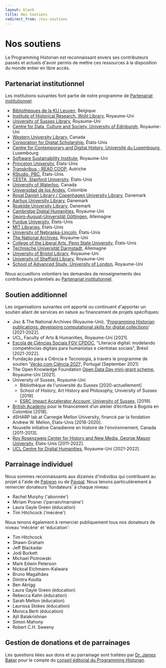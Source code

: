 ```yaml
---
layout: blank
title: Nos Soutiens
redirect_from: /nos-soutiens
---
```


# Nos soutiens

Le Programming Historian est reconnaissant envers ses contributeurs passés et actuels d'avoir permis de mettre ces ressources à la disposition du monde entier en libre accès.

## Partenariat institutionnel
Les institutions suivantes font partie de notre programme de [Partenariat institutionnel](pi).

- [Bibliothèques de la KU Leuven](https://bib.kuleuven.be/), Belgique
- [Institute of Historical Research, Wohl Library](https://www.history.ac.uk/library), Royaume-Uni
- [University of Sussex Library](https://www.sussex.ac.uk/library/), Royaume-Uni
- [Centre for Data, Culture and Society, University of Edinburgh](https://www.cdcs.ed.ac.uk/), Royaume-Uni
- [Western University Library](https://www.lib.uwo.ca/), Canada
- [Corporation for Digital Scholarship](https://digitalscholar.org/), États-Unis
- [Centre for Contemporary and Digital History, Université du Luxembourg](https://www.c2dh.uni.lu/), Luxembourg
- [Software Sustainability Institute](https://www.software.ac.uk/), Royaume-Uni
- [Princeton University](https://www.princeton.edu/), États-Unis
- [Transkribus - READ COOP](https://readcoop.eu/), Autriche
- [RStudio, PBC](https://rstudio.com/), États-Unis
- [CESTA, Stanford University](https://cesta.stanford.edu/), États-Unis
- [University of Waterloo](https://uwaterloo.ca/), Canada
- [Universidad de los Andes](https://uniandes.edu.co/), Colombie
- [Royal Danish Library / Copenhagen University Library](https://www.kb.dk), Danemark
- [Aarhus University Library](https://library.au.dk/), Danemark
- [Roskilde University Library](https://ruc.dk/en/roskilde-university-library), Danemark
- [Cambridge Digital Humanities](https://www.cdh.cam.ac.uk/), Royaume-Uni
- [Georg-August-Universität Göttingen](https://www.uni-goettingen.de/), Allemagne
- [Purdue University](https://www.purdue.edu/), États-Unis
- [MIT Libraries](https://libraries.mit.edu/), États-Unis
- [University of Nebraska-Lincoln](https://www.unl.edu/), États-Unis
- [The National Archives](https://www.nationalarchives.gov.uk/), Royaume-Uni
- [College of the Liberal Arts, Penn State University](https://la.psu.edu/), États-Unis
- [Technische Universität Darmstadt](https://www.tu-darmstadt.de/), Allemagne
- [University of Bristol Library](http://www.bris.ac.uk/library/), Royaume-Uni
- [University of Sheffield Library](https://www.sheffield.ac.uk/library), Royaume-Uni
- [School of Advanced Study, University of London](https://www.sas.ac.uk/), Royaume-Uni

Nous accueillons volontiers les demandes de renseignements des contributeurs potentiels au [Partenariat institutionnel](pi).

## Soutien additionnel

Les organisations suivantes ont apporté ou continuent d'apporter un soutien allant de services en nature au financement de projets spécifiques:

- Jisc & The National Archives (Royaume-Uni), '[Programming Historian publications: developing computational skills for digital collections](https://research.jiscinvolve.org/wp/2021/07/23/boost-your-skills-in-working-with-digital-collections/)' [2021-2022].
- UCL, Faculty of Arts & Humanities, Royaume-Uni [2021].
- [Escola de Ciências Sociais FGV CPDOC](https://portal.fgv.br), "Literacia digital: modelando competências digitais para humanistas e cientistas sociais", Brésil [2021-2022].
- Fundação para a Ciência e Tecnologia, à travers le programme de soutien '[Verão com Ciência 2021](https://www.fct.pt/apoios/veraocomciencia/index.phtml.pt)', Portugal [September 2021]
- The Open Knowledge Foundation [Open Data Day mini-grant scheme](https://blog.okfn.org/2021/02/12/meet-the-organisations-receiving-open-data-day-2021-mini-grants/), Royaume-Uni [2021].
- University of Sussex, Royaume-Uni:
    - Bibliothèque de l'université du Sussex [2020-actuellement]
    - School of History, Art History and Philosophy, University of Sussex [2019]
    - [ESRC Impact Accelerator Account, University of Sussex](http://www.sussex.ac.uk/staff/research/rqi/rqi_information_and_support/rqi_impact_funding/if-esrciaa/), [2019].
- [British Academy](https://www.thebritishacademy.ac.uk/projects/writing-workshops-2018-digital-humanities/) pour le financement d’un atelier d’écriture à Bogota en Colombie [2018].
- dSHARP lab at Carnegie Mellon University, financé par la fondation Andrew W. Mellon, États-Unis [2018-2020].
- Nouvelle initiative Canadienne en histoire de l'environnement, Canada [2011-2013].
- [Roy Rosenzweig Center for History and New Media, George Mason University](https://rrchnm.org/), États-Unis [2011-2022].
- [UCL Centre for Digital Humanities](https://www.ucl.ac.uk/digital-humanities/), Royaume-Uni [2021-2022].

## Parrainage individuel

Nous sommes reconnaissants aux dizaines d'individus qui contribuent au projet à l'aide de [Patreon](https://www.patreon.com/theprogramminghistorian) ou de [Paypal](https://www.paypal.com/cgi-bin/webscr?cmd=_s-xclick&hosted_button_id=7BGHUZRVS4LYL&source=url). Nous tenons particulièrement à remercier donateurs 'fondateurs' à chaque niveau:

- Rachel Murphy ('abonnée')
- Miriam Posner ('parrain/marraine')
- Laura Gayle Green (éducation)
- Tim Hitchcock ('mécène')

Nous tenons également à remercier publiquement tous nos donateurs de niveau 'mécène' et 'éducation':

- Tim Hitchcock
- Shawn Graham
- Jeff Blackadar
- Jodi Burkett
- Michael Piotrowski
- Mark Edwin Peterson
- Nickoal Eichmann-Kalwara
- Bruno Magalhães
- Dimitra Koutla
- Ben Akrigg
- Laura Gayle Green (éducation)
- Rebecca Kahn (éducation)
- Sarah Melton (éducation)
- Laurissa Stokes (éducation)
- Monica Berti (éducation)
- Ajit Balakrishnan
- Simon Mahony
- Robert C.H. Sweeny

## Gestion de donations et de parrainages

Les questions liées aux dons et au parrainage sont traitées par [Dr. James Baker](https://github.com/drjwbaker) pour le compte du [conseil éditorial du Programming Historian](/fr/equipe-projet).
